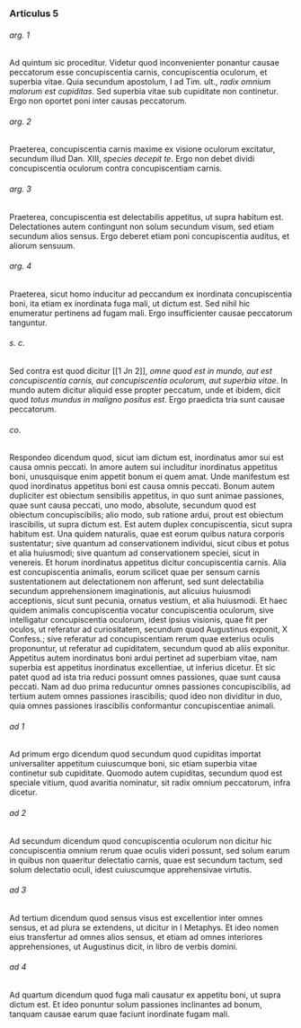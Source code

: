### Articulus 5

###### arg. 1
Ad quintum sic proceditur. Videtur quod inconvenienter ponantur causae peccatorum esse concupiscentia carnis, concupiscentia oculorum, et superbia vitae. Quia secundum apostolum, I ad Tim. ult., *radix omnium malorum est cupiditas*. Sed superbia vitae sub cupiditate non continetur. Ergo non oportet poni inter causas peccatorum.

###### arg. 2
Praeterea, concupiscentia carnis maxime ex visione oculorum excitatur, secundum illud Dan. XIII, *species decepit te*. Ergo non debet dividi concupiscentia oculorum contra concupiscentiam carnis.

###### arg. 3
Praeterea, concupiscentia est delectabilis appetitus, ut supra habitum est. Delectationes autem contingunt non solum secundum visum, sed etiam secundum alios sensus. Ergo deberet etiam poni concupiscentia auditus, et aliorum sensuum.

###### arg. 4
Praeterea, sicut homo inducitur ad peccandum ex inordinata concupiscentia boni, ita etiam ex inordinata fuga mali, ut dictum est. Sed nihil hic enumeratur pertinens ad fugam mali. Ergo insufficienter causae peccatorum tanguntur.

###### s. c.
Sed contra est quod dicitur [[1 Jn 2]], *omne quod est in mundo, aut est concupiscentia carnis, aut concupiscentia oculorum, aut superbia vitae*. In mundo autem dicitur aliquid esse propter peccatum, unde et ibidem, dicit quod *totus mundus in maligno positus est*. Ergo praedicta tria sunt causae peccatorum.

###### co.
Respondeo dicendum quod, sicut iam dictum est, inordinatus amor sui est causa omnis peccati. In amore autem sui includitur inordinatus appetitus boni, unusquisque enim appetit bonum ei quem amat. Unde manifestum est quod inordinatus appetitus boni est causa omnis peccati. Bonum autem dupliciter est obiectum sensibilis appetitus, in quo sunt animae passiones, quae sunt causa peccati, uno modo, absolute, secundum quod est obiectum concupiscibilis; alio modo, sub ratione ardui, prout est obiectum irascibilis, ut supra dictum est. Est autem duplex concupiscentia, sicut supra habitum est. Una quidem naturalis, quae est eorum quibus natura corporis sustentatur; sive quantum ad conservationem individui, sicut cibus et potus et alia huiusmodi; sive quantum ad conservationem speciei, sicut in venereis. Et horum inordinatus appetitus dicitur concupiscentia carnis. Alia est concupiscentia animalis, eorum scilicet quae per sensum carnis sustentationem aut delectationem non afferunt, sed sunt delectabilia secundum apprehensionem imaginationis, aut alicuius huiusmodi acceptionis, sicut sunt pecunia, ornatus vestium, et alia huiusmodi. Et haec quidem animalis concupiscentia vocatur concupiscentia oculorum, sive intelligatur concupiscentia oculorum, idest ipsius visionis, quae fit per oculos, ut referatur ad curiositatem, secundum quod Augustinus exponit, X Confess.; sive referatur ad concupiscentiam rerum quae exterius oculis proponuntur, ut referatur ad cupiditatem, secundum quod ab aliis exponitur. Appetitus autem inordinatus boni ardui pertinet ad superbiam vitae, nam superbia est appetitus inordinatus excellentiae, ut inferius dicetur. Et sic patet quod ad ista tria reduci possunt omnes passiones, quae sunt causa peccati. Nam ad duo prima reducuntur omnes passiones concupiscibilis, ad tertium autem omnes passiones irascibilis; quod ideo non dividitur in duo, quia omnes passiones irascibilis conformantur concupiscentiae animali.

###### ad 1
Ad primum ergo dicendum quod secundum quod cupiditas importat universaliter appetitum cuiuscumque boni, sic etiam superbia vitae continetur sub cupiditate. Quomodo autem cupiditas, secundum quod est speciale vitium, quod avaritia nominatur, sit radix omnium peccatorum, infra dicetur.

###### ad 2
Ad secundum dicendum quod concupiscentia oculorum non dicitur hic concupiscentia omnium rerum quae oculis videri possunt, sed solum earum in quibus non quaeritur delectatio carnis, quae est secundum tactum, sed solum delectatio oculi, idest cuiuscumque apprehensivae virtutis.

###### ad 3
Ad tertium dicendum quod sensus visus est excellentior inter omnes sensus, et ad plura se extendens, ut dicitur in I Metaphys. Et ideo nomen eius transfertur ad omnes alios sensus, et etiam ad omnes interiores apprehensiones, ut Augustinus dicit, in libro de verbis domini.

###### ad 4
Ad quartum dicendum quod fuga mali causatur ex appetitu boni, ut supra dictum est. Et ideo ponuntur solum passiones inclinantes ad bonum, tanquam causae earum quae faciunt inordinate fugam mali.

